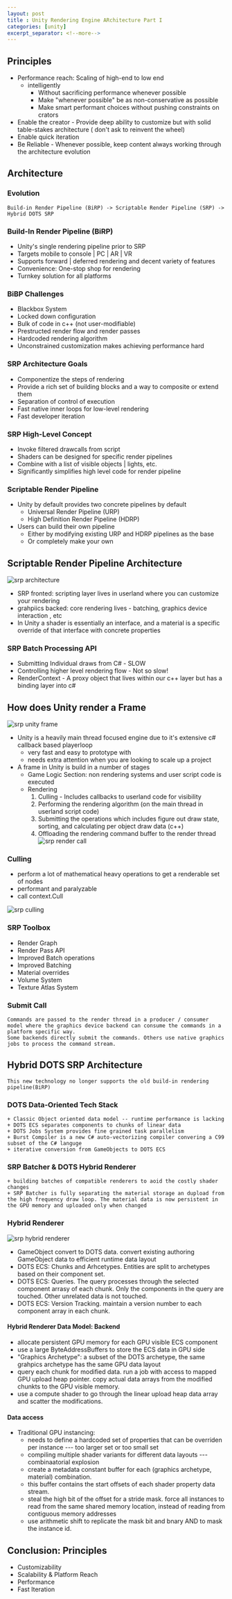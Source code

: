```yaml
---
layout: post
title : Unity Rendering Engine ARchitecture Part I
categories: [unity]
excerpt_separator: <!--more-->
---
```





## Principles

+ Performance reach: Scaling of high-end to low end
    -  intelligently
        - Without sacrificing performance whenever possible
        - Make "whenever possible" be as non-conservative as possible
        - Make smart performant choices without pushing constraints on crators
+ Enable the creator
        - Provide deep ability to customize but with solid table-stakes architecture ( don't ask to reinvent the wheel)
+ Enable quick iteration
+ Be Reliable
        - Whenever possible, keep content always working through the architecture evolution

<!--more-->
## Architecture

### Evolution
    
    Build-in Render Pipeline (BiRP) -> Scriptable Render Pipeline (SRP) -> Hybrid DOTS SRP

### Build-In Render Pipeline (BiRP)

+ Unity's single rendering pipeline prior to SRP
+ Targets mobile to console | PC | AR | VR
+ Supports forward | deferred rendering and decent variety of features
+ Convenience: One-stop shop for rendering
+ Turnkey solution for all platforms

### BiBP Challenges

+ Blackbox System
+ Locked down configuration
+ Bulk of code in c++ (not user-modifiable)
+ Prestructed render flow and render passes
+ Hardcoded rendering algorithm
+ Unconstrained customization makes achieving performance hard

### SRP Architecture Goals

+ Componentize the steps of rendering
+ Provide a rich set of building blocks and a way to composite or extend them
+ Separation of control of execution
+ Fast native inner loops for low-level rendering
+ Fast developer iteration

### SRP High-Level Concept

+ Invoke filtered drawcalls from script
+ Shaders can be designed for specific render pipelines
+ Combine with a list of visible objects | lights, etc.
+ Significantly simplifies high level code for render pipeline

### Scriptable Render Pipeline

+ Unity by default provides two concrete pipelines by default
    - Universal Render Pipeline (URP)
    - High Definition Render Pipeline (HDRP)
+ Users can build their own pipeline
    - Either by modifying existing URP and HDRP pipelines as the base
    - Or completely make your own

## Scriptable Render Pipeline Architecture

![srp architecture](/assets/srp/srp_architecture.png)

+ SRP fronted: scripting layer lives in userland where you can customize your rendering
+ grahpiics backed: core rendering lives - batching, graphics device interaction , etc
+ In Unity a shader is essentially an interface, and a material is a specific override of that interface with concrete properties

### SRP Batch Processing API

+ Submitting Individual draws from C# - SLOW
+ Controlling higher level rendering flow - Not so slow!
+ RenderContext - A proxy object that lives within our c++ layer but has a binding layer into c#

## How does Unity render a Frame
![srp unity frame](/assets/srp/srp_unity_frame.png)
+ Unity is a heavily main thread focused engine due to it's extensive c# callback based playerloop
    - very fast and easy to prototype with
    - needs extra attention when you are looking to scale up a project
+ A frame in Unity is build in a number of stages
    - Game Logic Section: non rendering systems and user script code is executed
    - Rendering
        1. Culling - Includes callbacks to userland code for visibility
        2. Performing the rendering algorithm (on the main thread in userland script code)
        3. Submitting the operations which includes figure out draw state, sorting, and calculating per object draw data (c++)
        4. Offloading the rendering command buffer to the render thread
![srp render call](/assets/srp/srp_render_call.png)

### Culling

+ perform a lot of mathematical heavy operations to get a renderable set of nodes
+ performant and paralyzable
+ call context.Cull

![srp culling](/assets/srp/srp_culling.png)

### SRP Toolbox

+ Render Graph
+ Render Pass API
+ Improved Batch operations
+ Improved Batching
+ Material overrides
+ Volume System
+ Texture Atlas System
    
### Submit Call
    Commands are passed to the render thread in a producer / consumer model where the graphics device backend can consume the commands in a platform specific way.
    Some backends directly submit the commands. Others use native graphics jobs to process the command stream.

## Hybrid DOTS SRP Architecture
    This new technology no longer supports the old build-in rendering pipeline(BiRP)
### DOTS Data-Oriented Tech Stack
    + Classic Object oriented data model -- runtime performance is lacking
    + DOTS ECS separates components to chunks of linear data
    + DOTS Jobs System provides fine grained task parallelism
    + Burst Compiler is a new C# auto-vectorizing compiler convering a C99 subset of the C# languge
    + iterative conversion from GameObjects to DOTS ECS
### SRP Batcher & DOTS Hybrid Renderer
    + building batches of compatible renderers to aoid the costly shader changes
    + SRP Batcher is fully separating the material storage an dupload from the high frequency draw loop. The material data is now persistent in the GPU memory and uploaded only when changed

### Hybrid Renderer
![srp hybrid renderer](/assets/srp/srp_hybrid_renderer.png)

+ GameObject convert to DOTS data. convert existing authoring GameObject data to efficient runtime data layout
+ DOTS ECS: Chunks and Arhcetypes. Entities are split to archetypes based on their component set.
+ DOTS ECS: Queries. The query processes through the selected component arrasy of each chunk. Only the components in the query are touched. Other unrelated data is not touched.
+ DOTS ECS: Version Tracking. maintain a version number to each component array in each chunk.

#### Hybrid Renderer Data Model: Backend

+ allocate persistent GPU memory for each GPU visible ECS component
+ use a large ByteAddressBuffers to store the ECS data in GPU side
+ "Graphics Archetype": a subset of the DOTS archetype, the same grahpics archetype has the same GPU data layout
+ query each chunk for modified data. run a job with access to mapped GPU upload heap pointer. copy actual data arrays from the modified chunkts to the GPU visible memory.
+ use a compute shader to go through the linear upload heap data array and scatter the modifications.

#### Data access

+ Traditional GPU instancing: 
    - needs to define a hardcoded set of properties that can be overriden per instance --- too larger set or too small set
    - compiling multiple shader variants for different data layouts --- combinaatorial explosion
    - create a metadata constant buffer for each (graphics archetype, material) combination.
    - this buffer contains the start offsets of each shader property data stream.
    - steal the high bit of the offset for a stride mask. force all instances to read from the same shared memory location, instead of reading from contiguous memory addresses
    - use arithmetic shift to replicate the mask bit and bnary AND to mask the instance id.

## Conclusion: Principles

+ Customizability
+ Scalability & Platform Reach
+ Performance
+ Fast Iteration
